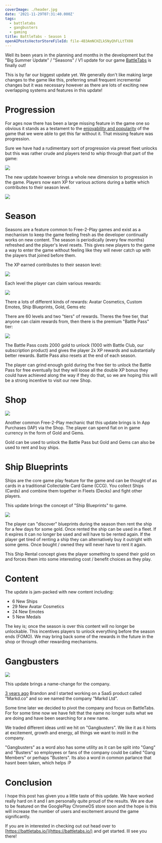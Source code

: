 ```yaml
---
coverImage: ./header.jpg
date: '2021-11-29T07:31:40.000Z'
tags:
  - battletabs
  - gangbusters
  - gaming
title: BattleTabs - Season 1
openAIPostsVectorStoreFileId: file-4B3AmNCHZLk5NyQhFLLtTX08
---
```


Well its been years in the planning and months in the development but the "Big Summer Update" / "Seasons" / V1 update for our game [BattleTabs](https://battletabs.com) is finally out!

This is by far our biggest update yet. We generally don't like making large changes to the game like this, preferring small frequent incremental changes but it was necessary however as there are lots of exciting new overlapping systems and features in this update!

<!-- more -->

# Progression

For ages now there has been a large missing feature in the game one so obvious it stands as a testament to the [enjoyability and popularity](https://twitter.com/theBrandonWu/status/1458058505072652300) of the game that we were able to get this far without it. That missing feature was progression.

Sure we have had a rudimentary sort of progression via preset fleet unlocks but this was rather crude and players tend to whip through that part of the game:

[![](./preset-fleet-unlocks.png)](./preset-fleet-unlocks.png)

The new update however brings a whole new dimension to progression in the game. Players now earn XP for various actions during a battle which contributes to their season level.

[![](./game-over-modal.png)](./game-over-modal.png)

# Season

Seasons are a feature common to Free-2-Play games and exist as a mechanism to keep the game feeling fresh as the developer continually works on new content. The season is periodically (every few months) refreshed and the player's level resets. This gives new players to the game a way to enter the game without feeling like they will never catch up with the players that joined before them.

The XP earned contributes to their season level:

[![](./progress-scroller-1.png)](./progress-scroller-1.png)

Each level the player can claim various rewards:

[![](./reward1.png)](./reward1.png)

There a lots of different kinds of rewards: Avatar Cosmetics, Custom Emotes, Ship Blueprints, Gold, Gems etc

There are 60 levels and two "tiers" of rewards. Theres the free tier, that anyone can claim rewards from, then there is the premium "Battle Pass" tier:

[![](./bp-modal.png)](./bp-modal.png)

The Battle Pass costs 2000 gold to unlock (1000 with Battle Club, our subscription product) and gives the player 2x XP rewards and substantially better rewards. Battle Pass also resets at the end of each season.

The player can grind enough gold during the free tier to unlock the Battle Pass for free eventually but they will loose all the double XP bonus they could have achieved along the way if they do that, so we are hoping this will be a strong incentive to visit our new Shop.

# Shop

[![](./shop1.png)](./shop1.png)

Another common Free-2-Play mechanic that this update brings is In App Purchases (IAP) via the Shop. The player can spend fiat on in game currency in the form of Gold and Gems.

Gold can be used to unlock the Battle Pass but Gold and Gems can also be used to rent and buy ships.

# Ship Blueprints

Ships are the core game play feature for the game and can be thought of as cards in a traditional Collectable Card Game (CCG). You collect Ships (Cards) and combine them together in Fleets (Decks) and fight other players.

This update brings the concept of "Ship Blueprints" to game.

[![](./blueprint-states.jpg)](./blueprint-states.jpg)

The player can "discover" blueprints during the season then rent the ship for a few days for some gold. Once rented the ship can be used in a fleet. If it expires it can no longer be used and will have to be rented again. If the player get tired of renting a ship they can alternatively buy it outright with some gems. Once bought / owned they will never have to rent it again.

This Ship Rental concept gives the player something to spend their gold on and forces them into some interesting cost / benefit choices as they play.

# Content

The update is jam-packed with new content including:

- 6 New Ships
- 29 New Avatar Cosmetics
- 24 New Emotes
- 5 New Medals

The key is; once the season is over this content will no longer be unlockable. This incentives players to unlock everything before the season ends (FOMO). We may bring back some of the rewards in the future in the shop or through other rewarding mechanisms.

# Gangbusters

[![](./logo_full.png)](./logo_full.png)

This update brings a name-change for the company.

[3 years ago](https://mikecann.co.uk/posts/farewell-bamboo-hello-markd) Brandon and I started working on a SaaS product called "Markd.co" and so we named the company "Markd Ltd".

Some time later we decided to pivot the company and focus on BattleTabs. For for some time now we have felt that the name no longer suits what we are doing and have been searching for a new name.

We traded different ideas until we hit on "Gangbusters". We like it as it hints at excitement, growth and energy, all things we want to instil in the company.

"Gangbusters" as a word also has some utility as it can be split into "Gang" and "Busters" so employees or fans of the company could be called "Gang Members" or perhaps "Busters". Its also a word in common parlance that hasnt been taken, which helps :P

# Conclusion

I hope this post has given you a little taste of this update. We have worked really hard on it and I am personally quite proud of the results. We are due to be featured on the GooglePlay ChromeOS store soon and the hope is this will increase the number of users and excitement around the game significantly.

If you are in interested in checking out out head over to [https://battletabs.io/](https://battletabs.io/) and get started. Ill see you there!
